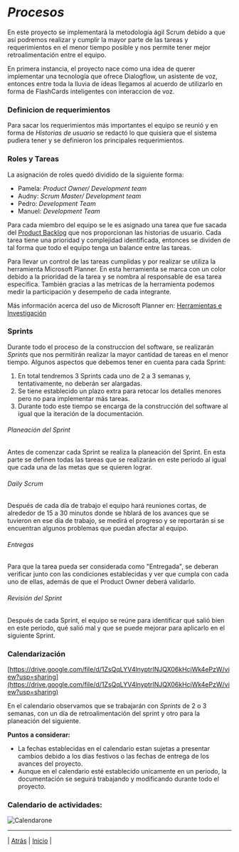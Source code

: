 # *Procesos*
En este proyecto se implementará la metodología ágil Scrum debido a que así podremos realizar y cumplir la mayor parte de las tareas y requerimientos en el menor tiempo posible y nos permite tener mejor retroalimentación entre el equipo.

En primera instancia, el proyecto nace como una idea de querer implementar una tecnología que ofrece Dialogflow, un asistente de voz, entonces entre toda la lluvia de ideas llegamos al acuerdo de utilizarlo en forma de FlashCards inteligentes con interaccion de voz. 
### Definicion de requerimientos 
Para sacar los requerimientos más importantes el equipo se reunió y en forma de *Historias de usuario* se redactó lo que quisiera que el sistema pudiera tener y se definieron los principales requerimientos.
### Roles y Tareas
La asignación de roles quedó dividido de la siguiente forma:
- Pamela: *Product Owner/ Development team*
- Audny: *Scrum Master/ Development team*
- Pedro: *Development Team*
- Manuel: *Development Team*

Para cada miembro del equipo se le es asignado una tarea que fue sacada del [Product Backlog](https://drive.google.com/file/d/1Yi5TsbGqb7QAZu5GsD6erPz6gyDLFYUc/view?usp=sharing "Product Backlog") que nos proporcionan las historias de usuario. Cada tarea tiene una prioridad y complejidad identificada, entonces se dividen de tal forma que todo el equipo tenga un balance entre las tareas. 

Para llevar un control de las tareas cumplidas y por realizar se utiliza la herramienta Microsoft Planner. En esta herramienta se marca con un color debido a la prioridad de la tarea y se nombra al responsable de esa tarea específica. También gracias a las metricas de la herramienta podemos medir la participación y desempeño de cada integrante. 

Más información acerca del uso de Microsoft Planner en: [Herramientas e Investigación](https://github.com/Audny738/POO_Project/blob/master/DOCUMENTACI%C3%93N/5.%20Herramientas%20e%20investigacion.md "Herramientas e Investigación")

### Sprints
Durante todo el proceso de la construccion del software, se realizarán *Sprints* que nos permitirán realizar la mayor cantidad de tareas en el menor tiempo.
Algunos aspectos que debemos tener en cuenta para cada Sprint:
1. En total tendremos 3 Sprints cada uno de 2 a 3 semanas y, tentativamente, no deberán ser alargadas. 
2. Se tiene establecido un plazo extra para retocar los detalles menores pero no para implementar más tareas.
3. Durante todo este tiempo se encarga de la construcción del software al igual que la iteración de la documentación. 

###### Planeación del Sprint
Antes de comenzar cada Sprint se realiza la planeación del Sprint. En esta parte se definen todas las tareas que se realizarán en este periodo al igual que cada una de las metas que se quieren lograr.

###### Daily Scrum 
Después de cada día de trabajo el equipo hará reuniones cortas, de alrededor de 15 a 30 minutos donde se hblará de los avances que se tuvieron en ese día de trabajo, se medirá el progreso y se reportarán si se encuentran algunos problemas que puedan afectar al equipo.

###### Entregas
Para que la tarea pueda ser considerada como "Entregada", se deberan verificar junto con las condiciones establecidas y ver que cumpla con cada uno de ellas, además de que el Product Owner deberá validarlo.

###### Revisión del Sprint
Después de cada Sprint, el equipo se reúne para identificar qué salió bien en este periodo, qué salió mal y que se puede mejorar para aplicarlo en el siguiente Sprint. 






### Calendarización


[https://drive.google.com/file/d/1ZsQqLYV4lnyptrINJQX06kHcjWk4ePzW/view?usp=sharing](https://drive.google.com/file/d/1ZsQqLYV4lnyptrINJQX06kHcjWk4ePzW/view?usp=sharing)

En el calendario observamos que se trabajarán con *Sprints* de 2 o 3 semanas, con un día de retroalimentación del sprint y otro para la planeación del siguiente.

**Puntos a considerar:** 
- La fechas establecidas en el calendario estan sujetas a presentar cambios debido a los dias festivos o las fechas de entrega de los avances del proyecto.
- Aunque en el calendario esté establecido unicamente en un periodo, la documentación se seguirá trabajando y modificando durante todo el proyecto.


### Calendario de actividades: 

![Calendarone](https://user-images.githubusercontent.com/59941091/98959740-31f37f80-24c9-11eb-8b6f-ce9b05ba7b17.jpeg)


***
| [Atrás](https://github.com/Audny738/POO_Project/blob/master/DOCUMENTACIÓN/5.%20Herramientas%20e%20investigacion.md "Atrás")  |  [Inicio](https://github.com/Audny738/POO_Project "Inicio") |
